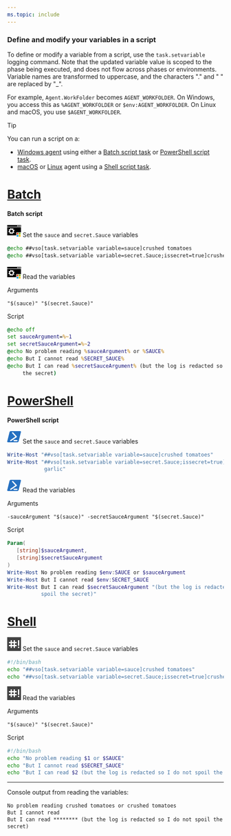 ```yaml
---
ms.topic: include
---
```


<h3 id="set-in-script">Define and modify your variables in a script</h3>

To define or modify a variable from a script, use the `task.setvariable` logging command.
Note that the updated variable value is scoped to the phase being executed, and does not flow across phases or environments. 
Variable names are transformed to uppercase, and the characters "." and " " are replaced by "_".

For example, `Agent.WorkFolder` becomes `AGENT_WORKFOLDER`.
On Windows, you access this as `%AGENT_WORKFOLDER` or `$env:AGENT_WORKFOLDER`.
On Linux and macOS, you use `$AGENT_WORKFOLDER`.

> [!TIP]
> 
> You can run a script on a:
> 
> * [Windows agent](../agents/v2-windows.md) using either a [Batch script task](../tasks/utility/batch-script.md) or [PowerShell script task](../tasks/utility/powershell.md).
> * [macOS](../agents/v2-osx.md) or [Linux](../agents/v2-linux.md) agent using a [Shell script task](../tasks/utility/shell-script.md).



# [Batch](#tab/batch)

**Batch script**

![icon](../tasks/utility/_img/batch-script.png) Set the `sauce` and `secret.Sauce` variables

```bat
@echo ##vso[task.setvariable variable=sauce]crushed tomatoes
@echo ##vso[task.setvariable variable=secret.Sauce;issecret=true]crushed tomatoes with garlic
```

![icon](../tasks/utility/_img/batch-script.png) Read the variables

Arguments

```arguments
"$(sauce)" "$(secret.Sauce)"
```

Script

 ```bat
@echo off
set sauceArgument=%~1
set secretSauceArgument=%~2
@echo No problem reading %sauceArgument% or %SAUCE%
@echo But I cannot read %SECRET_SAUCE%
@echo But I can read %secretSauceArgument% (but the log is redacted so I do not spoil
      the secret)
```

# [PowerShell](#tab/powershell)

**PowerShell script**

![icon](../tasks/utility/_img/powershell.png) Set the `sauce` and `secret.Sauce` variables

```powershell
Write-Host "##vso[task.setvariable variable=sauce]crushed tomatoes"
Write-Host "##vso[task.setvariable variable=secret.Sauce;issecret=true]crushed tomatoes with
            garlic"
```

![icon](../tasks/utility/_img/powershell.png) Read the variables

Arguments

```arguments
-sauceArgument "$(sauce)" -secretSauceArgument "$(secret.Sauce)"
```

Script

```powershell
Param(
   [string]$sauceArgument,
   [string]$secretSauceArgument
)
Write-Host No problem reading $env:SAUCE or $sauceArgument
Write-Host But I cannot read $env:SECRET_SAUCE
Write-Host But I can read $secretSauceArgument "(but the log is redacted so I do not
           spoil the secret)"
```

# [Shell](#tab/shell)

![icon](../tasks/utility/_img/shell-script.png) Set the `sauce` and `secret.Sauce` variables

```bash
#!/bin/bash
echo "##vso[task.setvariable variable=sauce]crushed tomatoes"
echo "##vso[task.setvariable variable=secret.Sauce;issecret=true]crushed tomatoes with garlic"
```

![icon](../tasks/utility/_img/shell-script.png) Read the variables

Arguments

```arguments
"$(sauce)" "$(secret.Sauce)"
```

Script

```bash
#!/bin/bash
echo "No problem reading $1 or $SAUCE"
echo "But I cannot read $SECRET_SAUCE"
echo "But I can read $2 (but the log is redacted so I do not spoil the secret)"
```

---

Console output from reading the variables:

```output
No problem reading crushed tomatoes or crushed tomatoes
But I cannot read 
But I can read ******** (but the log is redacted so I do not spoil the secret)
```
